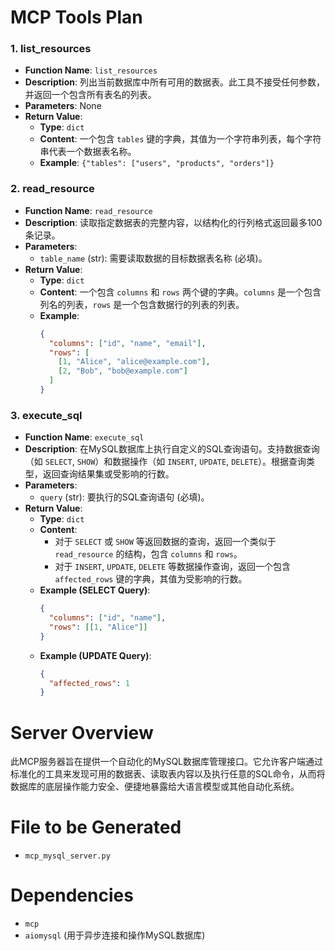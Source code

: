 # MCP Tools Plan

### 1. list_resources

*   **Function Name**: `list_resources`
*   **Description**: 列出当前数据库中所有可用的数据表。此工具不接受任何参数，并返回一个包含所有表名的列表。
*   **Parameters**: None
*   **Return Value**:
    *   **Type**: `dict`
    *   **Content**: 一个包含 `tables` 键的字典，其值为一个字符串列表，每个字符串代表一个数据表名称。
    *   **Example**: `{"tables": ["users", "products", "orders"]}`

### 2. read_resource

*   **Function Name**: `read_resource`
*   **Description**: 读取指定数据表的完整内容，以结构化的行列格式返回最多100条记录。
*   **Parameters**:
    *   `table_name` (str): 需要读取数据的目标数据表名称 (必填)。
*   **Return Value**:
    *   **Type**: `dict`
    *   **Content**: 一个包含 `columns` 和 `rows` 两个键的字典。`columns` 是一个包含列名的列表，`rows` 是一个包含数据行的列表的列表。
    *   **Example**:
        ```json
        {
          "columns": ["id", "name", "email"],
          "rows": [
            [1, "Alice", "alice@example.com"],
            [2, "Bob", "bob@example.com"]
          ]
        }
        ```

### 3. execute_sql

*   **Function Name**: `execute_sql`
*   **Description**: 在MySQL数据库上执行自定义的SQL查询语句。支持数据查询（如 `SELECT`, `SHOW`）和数据操作（如 `INSERT`, `UPDATE`, `DELETE`）。根据查询类型，返回查询结果集或受影响的行数。
*   **Parameters**:
    *   `query` (str): 要执行的SQL查询语句 (必填)。
*   **Return Value**:
    *   **Type**: `dict`
    *   **Content**:
        *   对于 `SELECT` 或 `SHOW` 等返回数据的查询，返回一个类似于 `read_resource` 的结构，包含 `columns` 和 `rows`。
        *   对于 `INSERT`, `UPDATE`, `DELETE` 等数据操作查询，返回一个包含 `affected_rows` 键的字典，其值为受影响的行数。
    *   **Example (SELECT Query)**:
        ```json
        {
          "columns": ["id", "name"],
          "rows": [[1, "Alice"]]
        }
        ```
    *   **Example (UPDATE Query)**:
        ```json
        {
          "affected_rows": 1
        }
        ```

# Server Overview

此MCP服务器旨在提供一个自动化的MySQL数据库管理接口。它允许客户端通过标准化的工具来发现可用的数据表、读取表内容以及执行任意的SQL命令，从而将数据库的底层操作能力安全、便捷地暴露给大语言模型或其他自动化系统。

# File to be Generated

*   `mcp_mysql_server.py`

# Dependencies

*   `mcp`
*   `aiomysql` (用于异步连接和操作MySQL数据库)